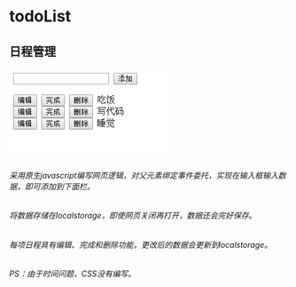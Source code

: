 # todoList
## 日程管理
![界面图](img/todoList.jpg)
###### 采用原生javascript编写网页逻辑，对父元素绑定事件委托，实现在输入框输入数据，即可添加到下面栏。
###### 将数据存储在localstorage，即使网页关闭再打开，数据还会完好保存。
###### 每项日程具有编辑、完成和删除功能，更改后的数据会更新到localstorage。
###### PS：由于时间问题，CSS没有编写。
